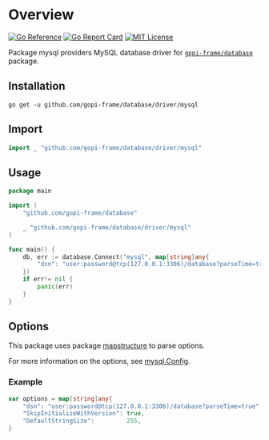 # Overview
[![Go Reference](https://pkg.go.dev/badge/github.com/gopi-frame/database/driver/mysql.svg)](https://pkg.go.dev/github.com/gopi-frame/database/driver/mysql)
[![Go Report Card](https://goreportcard.com/badge/github.com/gopi-frame/database/driver/mysql)](https://goreportcard.com/report/github.com/gopi-frame/database/driver/mysql)
[![MIT License](https://img.shields.io/badge/License-MIT-green.svg)](https://opensource.org/licenses/MIT)

Package mysql providers MySQL database driver for 
[`gopi-frame/database`](https://pkg.go.dev/gopi-frame/database) package.

## Installation
```shell
go get -u github.com/gopi-frame/database/driver/mysql
```

## Import
```go
import _ "github.com/gopi-frame/database/driver/mysql"
```

## Usage
```go
package main

import (
    "github.com/gopi-frame/database"

    _ "github.com/gopi-frame/database/driver/mysql"
)

func main() {
    db, err := database.Connect("mysql", map[string]any{
        "dsn": "user:password@tcp(127.0.0.1:3306)/database?parseTime=true",
    })
    if err!= nil {
        panic(err)
    }
}
```

## Options

This package uses package [mapstructure](https://pkg.go.dev/github.com/go-viper/mapstructure/v2) to parse options.

For more information on the options, see [mysql.Config](https://pkg.go.dev/gorm.io/driver/mysql#Config).

### Example
```go
var options = map[string]any{
    "dsn": "user:password@tcp(127.0.0.1:3306)/database?parseTime=true",
    "SkipInitializeWithVersion": true,
    "DefaultStringSize":         255,
}
```

